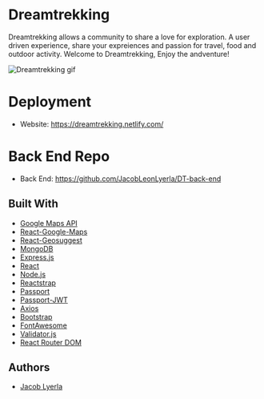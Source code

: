 # Dreamtrekking
  Dreamtrekking allows a community to share a love for exploration.
  A user driven experience, share your expreiences and passion for travel, food and outdoor activity.
  Welcome to Dreamtrekking, Enjoy the andventure!
 
    
![Dreamtrekking gif](https://media.giphy.com/media/2hgcLrn3k9Cl7lcAsE/giphy.gif)

# Deployment
* Website: https://dreamtrekking.netlify.com/
# Back End Repo
* Back End: https://github.com/JacobLeonLyerla/DT-back-end

## Built With
* [Google Maps API](https://developers.google.com/maps/documentation/)
* [React-Google-Maps](https://www.npmjs.com/package/google-map-react)
* [React-Geosuggest](http://ubilabs.github.io/react-geosuggest/)
* [MongoDB](https://www.mongodb.com/what-is-mongodb) 
* [Express.js](https://expressjs.com/)
* [React](https://reactjs.org/) 
* [Node.js](https://nodejs.org/en/about/) 
* [Reactstrap](https://reactstrap.github.io/)
* [Passport](http://www.passportjs.org/) 
* [Passport-JWT](https://www.npmjs.com/package/passport-jwt) 
* [Axios](https://github.com/axios/axios) 
* [Bootstrap](https://getbootstrap.com/) 
* [FontAwesome](https://fontawesome.com/v4.7.0/icons/) 
* [Validator.js](https://www.npmjs.com/package/validator) 
* [React Router DOM](https://www.npmjs.com/package/react-router-dom) 


## Authors
* [Jacob Lyerla](https://www.linkedin.com/in/jacob-lyerla)
